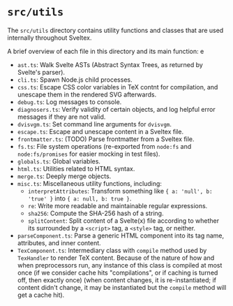 # `src/utils`

The `src/utils` directory contains utility functions and classes that are used
internally throughout Sveltex.

A brief overview of each file in this directory and its main function: e

-   `ast.ts`: Walk Svelte ASTs (Abstract Syntax Trees, as returned by Svelte's
    parser).
-   `cli.ts`: Spawn Node.js child processes.
-   `css.ts`: Escape CSS color variables in TeX contnt for compilation,
    and unescape them in the rendered SVG afterwards.
-   `debug.ts`: Log messages to console.
-   `diagnosers.ts`: Verify validity of certain objects, and log helpful error
    messages if they are not valid.
-   `dvisvgm.ts`: Set command line arguments for `dvisvgm`.
-   `escape.ts`: Escape and unescape content in a Sveltex file.
-   `frontmatter.ts`: (TODO) Parse frontmatter from a Sveltex file.
-   `fs.ts`: File system operations (re-exported from `node:fs` and
    `node:fs/promises` for easier mocking in test files).
-   `globals.ts`: Global variables.
-   `html.ts`: Utilities related to HTML syntax.
-   `merge.ts`: Deeply merge objects.
-   `misc.ts`: Miscellaneous utility functions, including:
    -   `interpretAttributes`: Transform something like
        `{ a: 'null', b: 'true' }` into `{ a: null, b: true }`.
    -   `re`: Write more readable and maintainable regular expressions.
    -   `sha256`: Compute the SHA-256 hash of a string.
    -   `splitContent`: Split content of a Svelte(x) file according to whether
        its surrounded by a `<script>` tag, a `<style>` tag, or neither.
-   `parseComponent.ts`: Parse a generic HTML component into its tag name,
    attributes, and inner content.
-   `TexComponent.ts`: Intermediary class with `compile` method used by
    `TexHandler` to render TeX content. Because of the nature
    of how and when preprocessors run, any instance of this class is compiled at
    most once (if we consider cache hits "compilations", or if caching is turned
    off, then exactly once) (when content changes, it is re-instantiated; if
    content didn't change, it may be instantiated but the `compile` method will
    get a cache hit).
